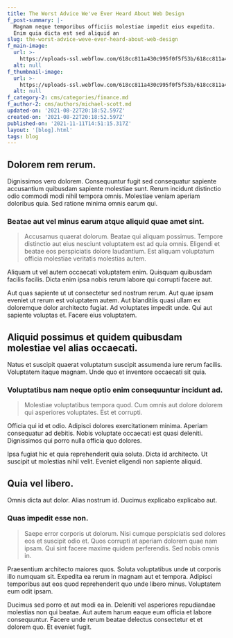 ```yaml
---
title: The Worst Advice We've Ever Heard About Web Design
f_post-summary: |-
  Magnam neque temporibus officiis molestiae impedit eius expedita.
  Enim quia dicta est sed aliquid an
slug: the-worst-advice-weve-ever-heard-about-web-design
f_main-image:
  url: >-
    https://uploads-ssl.webflow.com/618cc811a430c995f0f5f53b/618cc811a430c93df8f5f5b6_1629663529922-image10.jpg
  alt: null
f_thumbnail-image:
  url: >-
    https://uploads-ssl.webflow.com/618cc811a430c995f0f5f53b/618cc811a430c941e5f5f5c4_1629663529907-image14.jpg
  alt: null
f_category-2: cms/categories/finance.md
f_author-2: cms/authors/michael-scott.md
updated-on: '2021-08-22T20:18:52.597Z'
created-on: '2021-08-22T20:18:52.597Z'
published-on: '2021-11-11T14:51:15.317Z'
layout: '[blog].html'
tags: blog
---
```


Dolorem rem rerum.
------------------

Dignissimos vero dolorem. Consequuntur fugit sed consequatur sapiente accusantium quibusdam sapiente molestiae sunt. Rerum incidunt distinctio odio commodi modi nihil tempora omnis. Molestiae veniam aperiam doloribus quia. Sed ratione minima omnis earum qui.

### Beatae aut vel minus earum atque aliquid quae amet sint.

> Accusamus quaerat dolorum. Beatae qui aliquam possimus. Tempore distinctio aut eius nesciunt voluptatem est ad quia omnis. Eligendi et beatae eos perspiciatis dolore laudantium. Est aliquam voluptatum officia molestiae veritatis molestias autem.

Aliquam ut vel autem occaecati voluptatem enim. Quisquam quibusdam facilis facilis. Dicta enim ipsa nobis rerum labore qui corrupti facere aut.

Aut quas sapiente ut ut consectetur sed nostrum rerum. Aut quae ipsam eveniet ut rerum est voluptatem autem. Aut blanditiis quasi ullam ex doloremque dolor architecto fugiat. Ad voluptates impedit unde. Qui aut sapiente voluptas et. Facere eius voluptatem.

Aliquid possimus et quidem quibusdam molestiae vel alias occaecati.
-------------------------------------------------------------------

Natus et suscipit quaerat voluptatum suscipit assumenda iure rerum facilis. Voluptatem itaque magnam. Unde quo et inventore occaecati sit quia.

### Voluptatibus nam neque optio enim consequuntur incidunt ad.

> Molestiae voluptatibus tempora quod. Cum omnis aut dolore dolorem qui asperiores voluptates. Est et corrupti.

Officia qui id et odio. Adipisci dolores exercitationem minima. Aperiam consequatur ad debitis. Nobis voluptate occaecati est quasi deleniti. Dignissimos qui porro nulla officia quo dolores.

Ipsa fugiat hic et quia reprehenderit quia soluta. Dicta id architecto. Ut suscipit ut molestias nihil velit. Eveniet eligendi non sapiente aliquid.

Quia vel libero.
----------------

Omnis dicta aut dolor. Alias nostrum id. Ducimus explicabo explicabo aut.

### Quas impedit esse non.

> Saepe error corporis ut dolorum. Nisi cumque perspiciatis sed dolores eos et suscipit odio et. Quos corrupti at aperiam dolorem quae nam ipsam. Qui sint facere maxime quidem perferendis. Sed nobis omnis in.

Praesentium architecto maiores quos. Soluta voluptatibus unde ut corporis illo numquam sit. Expedita ea rerum in magnam aut et tempora. Adipisci temporibus aut eos quod reprehenderit quo unde libero minus. Voluptatem eum odit ipsam.

Ducimus sed porro et aut modi ea in. Deleniti vel asperiores repudiandae molestias non qui beatae. Aut autem harum eaque eum officia et labore consequuntur. Facere unde rerum beatae delectus consectetur et et dolorem quo. Et eveniet fugit.
